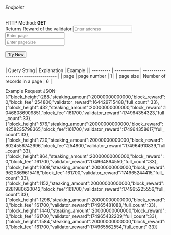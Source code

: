 <h6>Endpoint</h6>
<p id="endpoint"></p>

HTTP Method: **GET**
<br/>
Returns Reward of the validator
<input class="md-input" placeholder="Enter address" id="address" width="100"></input><br/>
<input class="md-input" placeholder="Enter page" id="page" width="100"></input><br/>
<input class="md-input" placeholder="Enter pageSize" id="pageSize"></input><br/><br/>
<button class="md-button" onclick="tryNow()">Try Now</button>

<script>
   document.getElementById("endpoint").innerHTML =`https://dev-stoa-boascan.bosagora.com/validator/reward/${document.getElementById("address").value || "boa1xrval5rzmma29zh4aqgv3mvcarhwa0w8rgthy3l9vaj3fywf9894ycmjkm8"}?page=${document.getElementById("page").value || "1"}&pageSize=${document.getElementById("pageSize").value || "10"}`
   //${document.getElementById("page").value || "1"}&pageSize=${document.getElementById("pageSize").value || "10"}`
    function tryNow(){
        document.getElementById("showResult").innerHTML =""
        document.getElementById("endpoint").innerHTML =""
        fetch(`https://dev-stoa-boascan.bosagora.com/validator/reward/${document.getElementById("address").value || "boa1xrval5rzmma29zh4aqgv3mvcarhwa0w8rgthy3l9vaj3fywf9894ycmjkm8"}?page=${document.getElementById("page").value || "1"}&pageSize=${document.getElementById("pageSize").value || "10"}`)
        // ${document.getElementById("page").value || "1"}&pageSize=${document.getElementById("pageSize").value || "10"}`)
        .then((res) => {
            res.json().then((res) => {
                document.getElementById("showResult").innerHTML = JSON.stringify(res)
                document.getElementById("endpoint").innerHTML =`https://dev-stoa-boascan.bosagora.com/validator/reward/${document.getElementById("address").value || "boa1xrval5rzmma29zh4aqgv3mvcarhwa0w8rgthy3l9vaj3fywf9894ycmjkm8"}?page=${document.getElementById("page").value || "1"}&pageSize=${document.getElementById("pageSize").value || "10"}`
                // ${document.getElementById("page").value || "1"}&pageSize=${document.getElementById("pageSize").value || "10"}`
                })
        }).catch((err) => {
            console.log(err)
        })
    }
</script>
<p id="showResult"></p><br/>
| Query String | Explanation    | Example                            |
| --------- | ------------ | ------------------------------------ |
| page      | page number | 1 |
| page size      | Number of records in a page | 6 |

Example Request JSON:<br/>
[{"block_height":288,"steaking_amount":20000000000000,"block_reward":0,"block_fee":254800,"validator_reward":164429715488,"full_count":33},{"block_height":432,"steaking_amount":20000000000000,"block_reward":10468086909851,"block_fee":161700,"validator_reward":174964354323,"full_count":33},{"block_height":576,"steaking_amount":20000000000000,"block_reward":4258235798365,"block_fee":161700,"validator_reward":174964358617,"full_count":33},{"block_height":720,"steaking_amount":20000000000000,"block_reward":8024556742696,"block_fee":254800,"validator_reward":174964910839,"full_count":33},{"block_height":864,"steaking_amount":20000000000000,"block_reward":0,"block_fee":161700,"validator_reward":174964894550,"full_count":33},{"block_height":1008,"steaking_amount":20000000000000,"block_reward":9620869615416,"block_fee":161700,"validator_reward":174965244415,"full_count":33},{"block_height":1152,"steaking_amount":20000000000000,"block_reward":9281980620042,"block_fee":161700,"validator_reward":174965225556,"full_count":33},{"block_height":1296,"steaking_amount":20000000000000,"block_reward":0,"block_fee":161700,"validator_reward":174965481088,"full_count":33},{"block_height":1440,"steaking_amount":20000000000000,"block_reward":0,"block_fee":161700,"validator_reward":174965432209,"full_count":33},{"block_height":1584,"steaking_amount":20000000000000,"block_reward":0,"block_fee":161700,"validator_reward":174965562554,"full_count":33}]
